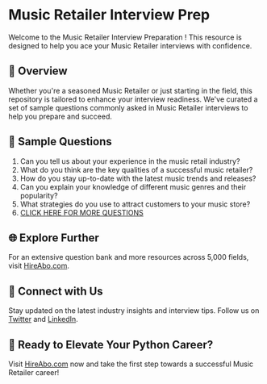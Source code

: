 # Music Retailer Interview Prep

Welcome to the Music Retailer Interview Preparation ! This resource is designed to help you ace your Music Retailer interviews with confidence.

## 🚀 Overview

Whether you're a seasoned Music Retailer or just starting in the field, this repository is tailored to enhance your interview readiness. We've curated a set of sample questions commonly asked in Music Retailer interviews to help you prepare and succeed.

## 📝 Sample Questions

1. Can you tell us about your experience in the music retail industry?
2. What do you think are the key qualities of a successful music retailer?
3. How do you stay up-to-date with the latest music trends and releases?
4. Can you explain your knowledge of different music genres and their popularity?
5. What strategies do you use to attract customers to your music store?
6. [CLICK HERE FOR MORE QUESTIONS](https://hireabo.com/job/16_1_40/Music%20Retailer)

## 🌐 Explore Further

For an extensive question bank and more resources across 5,000 fields, visit [HireAbo.com](https://www.hireabo.com).

## 📱 Connect with Us

Stay updated on the latest industry insights and interview tips. Follow us on [Twitter](https://twitter.com/hireabo) and [LinkedIn](https://www.linkedin.com/in/hire-abo-3609972a8/).

## 🚀 Ready to Elevate Your Python Career?

Visit [HireAbo.com](https://www.hireabo.com) now and take the first step towards a successful Music Retailer career!